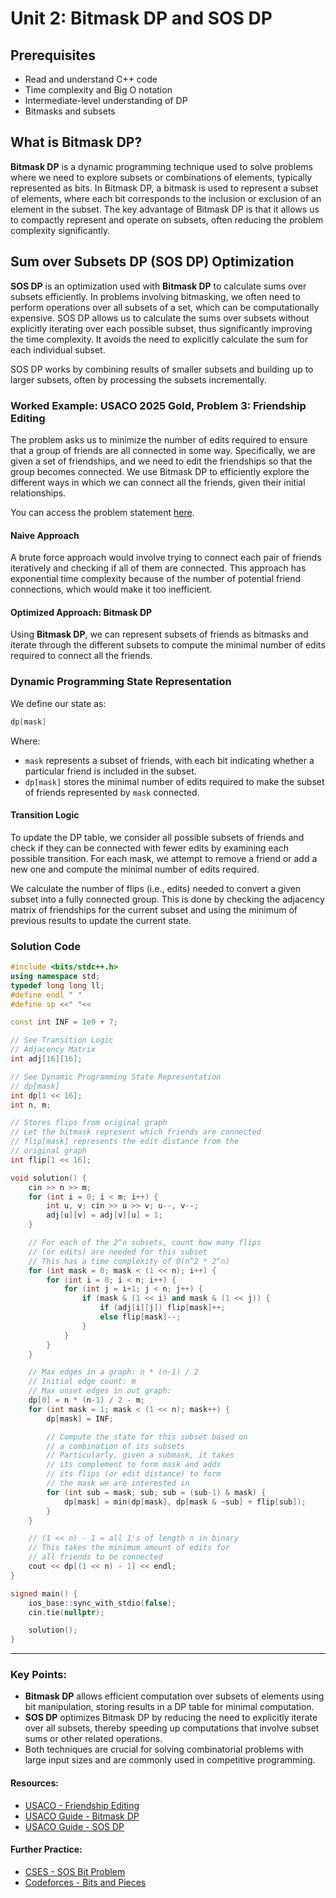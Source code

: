 # Unit 2: Bitmask DP and SOS DP
## Prerequisites
- Read and understand C++ code
- Time complexity and Big O notation
- Intermediate-level understanding of DP
- Bitmasks and subsets

## What is Bitmask DP?

**Bitmask DP** is a dynamic programming technique used to solve problems where we need to explore subsets or combinations of elements, typically represented as bits. In Bitmask DP, a bitmask is used to represent a subset of elements, where each bit corresponds to the inclusion or exclusion of an element in the subset. The key advantage of Bitmask DP is that it allows us to compactly represent and operate on subsets, often reducing the problem complexity significantly.

## Sum over Subsets DP (SOS DP) Optimization

**SOS DP** is an optimization used with **Bitmask DP** to calculate sums over subsets efficiently. In problems involving bitmasking, we often need to perform operations over all subsets of a set, which can be computationally expensive. SOS DP allows us to calculate the sums over subsets without explicitly iterating over each possible subset, thus significantly improving the time complexity. It avoids the need to explicitly calculate the sum for each individual subset.

SOS DP works by combining results of smaller subsets and building up to larger subsets, often by processing the subsets incrementally.

### Worked Example: USACO 2025 Gold, Problem 3: Friendship Editing

The problem asks us to minimize the number of edits required to ensure that a group of friends are all connected in some way. Specifically, we are given a set of friendships, and we need to edit the friendships so that the group becomes connected. We use Bitmask DP to efficiently explore the different ways in which we can connect all the friends, given their initial relationships.

You can access the problem statement [here](https://usaco.org/index.php?page=viewproblem2&cpid=1499).

#### Naive Approach

A brute force approach would involve trying to connect each pair of friends iteratively and checking if all of them are connected. This approach has exponential time complexity because of the number of potential friend connections, which would make it too inefficient.

#### Optimized Approach: Bitmask DP

Using **Bitmask DP**, we can represent subsets of friends as bitmasks and iterate through the different subsets to compute the minimal number of edits required to connect all the friends.

### Dynamic Programming State Representation

We define our state as:

```cpp
dp[mask]
```

Where:
- `mask` represents a subset of friends, with each bit indicating whether a particular friend is included in the subset.
- `dp[mask]` stores the minimal number of edits required to make the subset of friends represented by `mask` connected.

#### Transition Logic

To update the DP table, we consider all possible subsets of friends and check if they can be connected with fewer edits by examining each possible transition. For each mask, we attempt to remove a friend or add a new one and compute the minimal number of edits required.

We calculate the number of flips (i.e., edits) needed to convert a given subset into a fully connected group. This is done by checking the adjacency matrix of friendships for the current subset and using the minimum of previous results to update the current state.

### Solution Code

```c++
#include <bits/stdc++.h>
using namespace std;
typedef long long ll;
#define endl " "
#define sp <<" "<<

const int INF = 1e9 + 7;

// See Transition Logic
// Adjacency Matrix
int adj[16][16];

// See Dynamic Programming State Representation
// dp[mask]
int dp[1 << 16];
int n, m;

// Stores flips from original graph
// Let the bitmask represent which friends are connected
// flip[mask] represents the edit distance from the
// original graph
int flip[1 << 16];

void solution() {
    cin >> n >> m;
    for (int i = 0; i < m; i++) {
        int u, v; cin >> u >> v; u--, v--;
        adj[u][v] = adj[v][u] = 1;
    }

    // For each of the 2^n subsets, count how many flips
    // (or edits) are needed for this subset
    // This has a time complexity of O(n^2 * 2^n)
    for (int mask = 0; mask < (1 << n); i++) {
        for (int i = 0; i < n; i++) {
            for (int j = i+1; j < n; j++) {
                if (mask & (1 << i) and mask & (1 << j)) {
                    if (adj[i][j]) flip[mask]++;
                    else flip[mask]--;
                }
            }
        }
    }

    // Max edges in a graph: n * (n-1) / 2
    // Initial edge count: m
    // Max unset edges in out graph:
    dp[0] = n * (n-1) / 2 - m;
    for (int mask = 1; mask < (1 << n); mask++) {
        dp[mask] = INF;

        // Compute the state for this subset based on
        // a combination of its subsets
        // Particularly, given a submask, it takes
        // its complement to form mask and adds
        // its flips (or edit distance) to form
        // the mask we are interested in
        for (int sub = mask; sub; sub = (sub-1) & mask) {
            dp[mask] = min(dp[mask], dp[mask & ~sub] + flip[sub]);
        }
    }

    // (1 << n) - 1 = all 1's of length n in binary
    // This takes the minimum amount of edits for
    // all friends to be connected
    cout << dp[(1 << n) - 1] << endl;
}

signed main() {
    ios_base::sync_with_stdio(false);
    cin.tie(nullptr);

    solution();
}
```

---

### Key Points:
- **Bitmask DP** allows efficient computation over subsets of elements using bit manipulation, storing results in a DP table for minimal computation.
- **SOS DP** optimizes Bitmask DP by reducing the need to explicitly iterate over all subsets, thereby speeding up computations that involve subset sums or other related operations.
- Both techniques are crucial for solving combinatorial problems with large input sizes and are commonly used in competitive programming.

#### Resources:
- [USACO - Friendship Editing](https://usaco.org/index.php?page=viewproblem2&cpid=1499)
- [USACO Guide - Bitmask DP](https://usaco.guide/gold/dp-bitmasks?lang=cpp)
- [USACO Guide - SOS DP](https://usaco.guide/plat/dp-sos?lang=cpp)

#### Further Practice:
- [CSES - SOS Bit Problem](https://cses.fi/problemset/task/1654)
- [Codeforces - Bits and Pieces](https://codeforces.com/contest/1208/problem/F)
